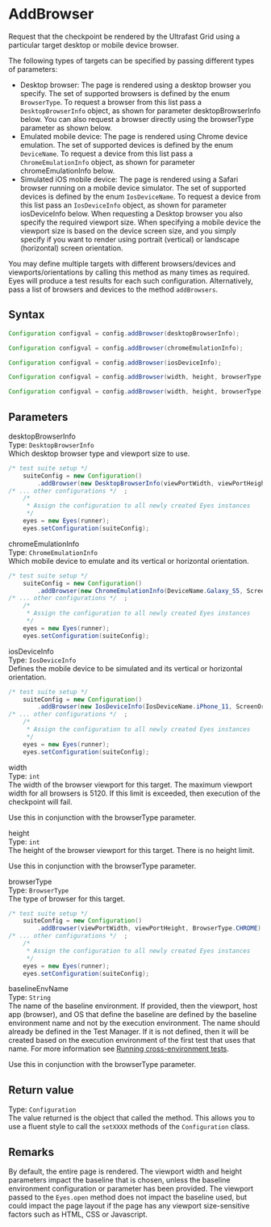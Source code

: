 # AddBrowser
Request that the checkpoint be rendered by the Ultrafast Grid using a particular target desktop or mobile device browser.

The following types of targets can be specified by passing different types of parameters:

* Desktop browser: The page is rendered using a desktop browser you specify. The set of supported browsers is defined by the enum `BrowserType`. To request a browser from this list pass a `DesktopBrowserInfo` object, as shown for parameter desktopBrowserInfo below. You can also request a browser directly using the browserType parameter as shown below.
* Emulated mobile device: The page is rendered using Chrome device emulation. The set of supported devices is defined by the enum `DeviceName`. To request a device from this list pass a `ChromeEmulationInfo` object, as shown for parameter chromeEmulationInfo below.
* Simulated iOS mobile device: The page is rendered using a Safari browser running on a mobile device simulator. The set of supported devices is defined by the enum `IosDeviceName`. To request a device from this list pass an `IosDeviceInfo` object, as shown for parameter iosDeviceInfo below.
When requesting a Desktop browser you also specify the required viewport size. When specifying a mobile device the viewport size is based on the device screen size, and you simply specify if you want to render using portrait (vertical) or landscape (horizontal) screen orientation.

You may define multiple targets with different browsers/devices and viewports/orientations by calling this method as many times as required. Eyes will produce a test results for each such configuration. Alternatively, pass a list of browsers and devices to the method `addBrowsers`.

## Syntax

```java
Configuration configval = config.addBrowser(desktopBrowserInfo);

Configuration configval = config.addBrowser(chromeEmulationInfo);

Configuration configval = config.addBrowser(iosDeviceInfo);

Configuration configval = config.addBrowser(width, height, browserType, baselineEnvName);

Configuration configval = config.addBrowser(width, height, browserType);
```

## Parameters
desktopBrowserInfo<br/>
Type: `DesktopBrowserInfo`<br/>
Which desktop browser type and viewport size to use.

```java
/* test suite setup */  
    suiteConfig = new Configuration() 
        .addBrowser(new DesktopBrowserInfo(viewPortWidth, viewPortHeight, BrowserType.EDGE_CHROMIUM)) 
/* ... other configurations */  ; 
    /*
     * Assign the configuration to all newly created Eyes instances
     */
    eyes = new Eyes(runner);
    eyes.setConfiguration(suiteConfig);
```

chromeEmulationInfo<br/>
Type: `ChromeEmulationInfo`<br/>
Which mobile device to emulate and its vertical or horizontal orientation.

```java
/* test suite setup */  
    suiteConfig = new Configuration() 
        .addBrowser(new ChromeEmulationInfo(DeviceName.Galaxy_S5, ScreenOrientation.LANDSCAPE)) 
/* ... other configurations */  ; 
    /*
     * Assign the configuration to all newly created Eyes instances
     */
    eyes = new Eyes(runner);
    eyes.setConfiguration(suiteConfig);
```

iosDeviceInfo<br/>
Type: `IosDeviceInfo`<br/>
Defines the mobile device to be simulated and its vertical or horizontal orientation.

```java
/* test suite setup */  
    suiteConfig = new Configuration() 
        .addBrowser(new IosDeviceInfo(IosDeviceName.iPhone_11, ScreenOrientation.PORTRAIT)) 
/* ... other configurations */  ; 
    /*
     * Assign the configuration to all newly created Eyes instances
     */
    eyes = new Eyes(runner);
    eyes.setConfiguration(suiteConfig);
```

width<br/>
Type: `int`<br/>
The width of the browser viewport for this target. The maximum viewport width for all browsers is 5120. If this limit is exceeded, then execution of the checkpoint will fail.

Use this in conjunction with the browserType parameter.

height<br/>
Type: `int`<br/>
The height of the browser viewport for this target. There is no height limit.

Use this in conjunction with the browserType parameter.

browserType<br/>
Type: `BrowserType`<br/>
The type of browser for this target.

```java
/* test suite setup */  
    suiteConfig = new Configuration() 
        .addBrowser(viewPortWidth, viewPortHeight, BrowserType.CHROME)  
/* ... other configurations */  ; 
    /*
     * Assign the configuration to all newly created Eyes instances
     */
    eyes = new Eyes(runner);
    eyes.setConfiguration(suiteConfig);
```

baselineEnvName<br/>
Type: `String`<br/>
The name of the baseline environment. If provided, then the viewport, host app (browser), and OS that define the baseline are defined by the baseline environment name and not by the execution environment. The name should already be defined in the Test Manager. If it is not defined, then it will be created based on the execution environment of the first test that uses that name. For more information see [Running cross-environment tests](https://applitools.com/docs/topics/general-concepts/working-withcross-environment-tests.html).

Use this in conjunction with the browserType parameter.

## Return value
Type: `Configuration`<br/>
The value returned is the object that called the method. This allows you to use a fluent style to call the `setXXXX` methods of the `Configuration` class.

## Remarks
By default, the entire page is rendered. The viewport width and height parameters impact the baseline that is chosen, unless the baseline environment configuration or parameter has been provided. The viewport passed to the `Eyes.open` method does not impact the baseline used, but could impact the page layout if the page has any viewport size-sensitive factors such as HTML, CSS or Javascript.